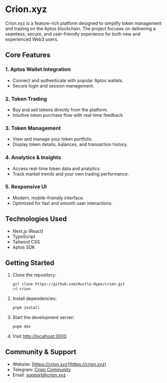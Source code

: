 # Crion.xyz

Crion.xyz is a feature-rich platform designed to simplify token management and trading on the Aptos blockchain. The project focuses on delivering a seamless, secure, and user-friendly experience for both new and experienced Web3 users.

## Core Features

### 1. Aptos Wallet Integration

- Connect and authenticate with popular Aptos wallets.
- Secure login and session management.

### 2. Token Trading

- Buy and sell tokens directly from the platform.
- Intuitive token purchase flow with real-time feedback.

### 3. Token Management

- View and manage your token portfolio.
- Display token details, balances, and transaction history.

### 4. Analytics & Insights

- Access real-time token data and analytics.
- Track market trends and your own trading performance.

### 5. Responsive UI

- Modern, mobile-friendly interface.
- Optimized for fast and smooth user interactions.

## Technologies Used

- Next.js (React)
- TypeScript
- Tailwind CSS
- Aptos SDK

## Getting Started

1. Clone the repository:
   ```bash
   git clone https://github.com/Hustle-Hype/crion.git
   cd crion
   ```
2. Install dependencies:
   ```bash
   pnpm install
   ```
3. Start the development server:
   ```bash
   pnpm dev
   ```
4. Visit [http://localhost:3000](http://localhost:3000)

## Community & Support

- Website: [https://crion.xyz](https://crion.xyz)
- Telegram: [Crion Community](https://t.me/crionxyz)
- Email: support@crion.xyz
